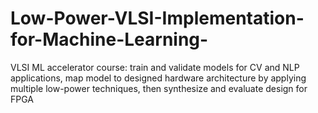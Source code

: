 # Low-Power-VLSI-Implementation-for-Machine-Learning-
VLSI ML accelerator course: train and validate models for CV and NLP applications, map model to designed hardware architecture by applying multiple low-power techniques, then synthesize and evaluate design for FPGA 
